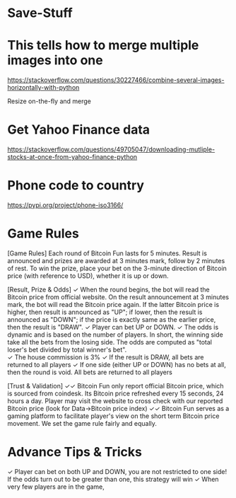 # Save-Stuff

# This tells how to merge multiple images into one
https://stackoverflow.com/questions/30227466/combine-several-images-horizontally-with-python

Resize on-the-fly and merge


# Get Yahoo Finance data
https://stackoverflow.com/questions/49705047/downloading-mutliple-stocks-at-once-from-yahoo-finance-python


# Phone code to country
https://pypi.org/project/phone-iso3166/


# Game Rules

[Game Rules]
Each round of Bitcoin Fun lasts for 5 minutes. Result is announced and prizes are awarded at 3 minutes mark, follow by 2 minutes of rest. To win the prize, place your bet on the 3-minute direction of Bitcoin price (with reference to USD), whether it is up or down.

[Result, Prize & Odds]
✓ When the round begins, the bot will read the Bitcoin price from official website. On the result announcement at 3 minutes mark, the bot will read the Bitcoin price again. If the latter Bitcoin price is higher, then result is announced as "UP"; if lower, then the result is announced as "DOWN"; if the price is exactly same as the earlier price, then the result is "DRAW".
✓ Player can bet UP or DOWN.
✓ The odds is dynamic and is based on the number of players. In short, the winning side take all the bets from the losing side. The odds are computed as "total loser's bet divided by total winner's bet".  
✓ The house commission is 3%
✓ If the result is DRAW, all bets are returned to all players
✓ If one side (either UP or DOWN) has no bets at all, then the round is void. All bets are returned to all players

[Trust & Validation]
✓✓ Bitcoin Fun only report official Bitcoin price, which is sourced from coindesk. Its Bitcoin price refreshed every 15 seconds, 24 hours a day. Player may visit the website to cross check with our reported Bitcoin price (look for Data->Bitcoin price index)
✓✓ Bitcoin Fun serves as a gaming platform to facilitate player's view on the short term Bitcoin price movement. We set the game rule fairly and equally.



# Advance Tips & Tricks
✓ Player can bet on both UP and DOWN, you are not restricted to one side! If the odds turn out to be greater than one, this strategy will win
✓ When very few players are in the game, 

